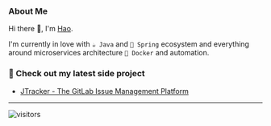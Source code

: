 ### About Me

Hi there 👋, I'm [Hao](https://github.com/yhao3/yhao3).

I'm currently in love with `☕ Java`  and `🍃 Spring` ecosystem and everything around microservices architecture `🐳 Docker` and automation.
<p align="left">

</p>

### 🚀 Check out my latest side project

- [JTracker - The GitLab Issue Management Platform](https://jtracker.onrender.com/)

---

![visitors](https://visitor-badge.laobi.icu/badge?page_id=yhao3.yhao3)
